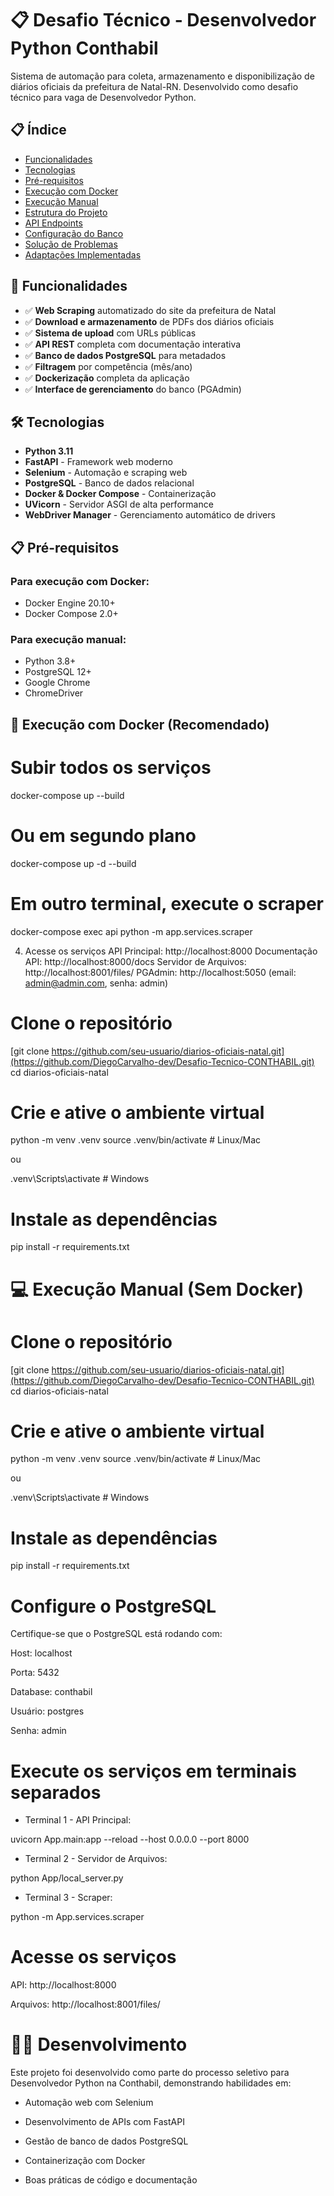 # 📋 Desafio Técnico - Desenvolvedor Python Conthabil

Sistema de automação para coleta, armazenamento e disponibilização de diários oficiais da prefeitura de Natal-RN. Desenvolvido como desafio técnico para vaga de Desenvolvedor Python.

## 📋 Índice

- [Funcionalidades](#-funcionalidades)
- [Tecnologias](#-tecnologias)
- [Pré-requisitos](#-pré-requisitos)
- [Execução com Docker](#-execução-com-docker)
- [Execução Manual](#-execução-manual)
- [Estrutura do Projeto](#-estrutura-do-projeto)
- [API Endpoints](#-api-endpoints)
- [Configuração do Banco](#-configuração-do-banco)
- [Solução de Problemas](#-solução-de-problemas)
- [Adaptações Implementadas](#-adaptaçoes-implementadas)

## 🚀 Funcionalidades

- ✅ **Web Scraping** automatizado do site da prefeitura de Natal
- ✅ **Download e armazenamento** de PDFs dos diários oficiais
- ✅ **Sistema de upload** com URLs públicas
- ✅ **API REST** completa com documentação interativa
- ✅ **Banco de dados PostgreSQL** para metadados
- ✅ **Filtragem** por competência (mês/ano)
- ✅ **Dockerização** completa da aplicação
- ✅ **Interface de gerenciamento** do banco (PGAdmin)

## 🛠️ Tecnologias

- **Python 3.11**
- **FastAPI** - Framework web moderno
- **Selenium** - Automação e scraping web
- **PostgreSQL** - Banco de dados relacional
- **Docker & Docker Compose** - Containerização
- **UVicorn** - Servidor ASGI de alta performance
- **WebDriver Manager** - Gerenciamento automático de drivers

## 📋 Pré-requisitos

### Para execução com Docker:
- Docker Engine 20.10+
- Docker Compose 2.0+

### Para execução manual:
- Python 3.8+
- PostgreSQL 12+
- Google Chrome
- ChromeDriver

## 🐳 Execução com Docker (Recomendado)

# Subir todos os serviços
docker-compose up --build

# Ou em segundo plano
docker-compose up -d --build

# Em outro terminal, execute o scraper
docker-compose exec api python -m app.services.scraper

4. Acesse os serviços
API Principal: http://localhost:8000
Documentação API: http://localhost:8000/docs
Servidor de Arquivos: http://localhost:8001/files/
PGAdmin: http://localhost:5050 (email: admin@admin.com, senha: admin)

# Clone o repositório
[git clone https://github.com/seu-usuario/diarios-oficiais-natal.git](https://github.com/DiegoCarvalho-dev/Desafio-Tecnico-CONTHABIL.git)
cd diarios-oficiais-natal

# Crie e ative o ambiente virtual
python -m venv .venv
source .venv/bin/activate  # Linux/Mac

 ou
 
.venv\Scripts\activate     # Windows

# Instale as dependências
pip install -r requirements.txt

# 💻 Execução Manual (Sem Docker)
# Clone o repositório
[git clone https://github.com/seu-usuario/diarios-oficiais-natal.git](https://github.com/DiegoCarvalho-dev/Desafio-Tecnico-CONTHABIL.git)
cd diarios-oficiais-natal

# Crie e ative o ambiente virtual
python -m venv .venv
source .venv/bin/activate  # Linux/Mac

 ou
 
.venv\Scripts\activate     # Windows

# Instale as dependências
pip install -r requirements.txt

# Configure o PostgreSQL
Certifique-se que o PostgreSQL está rodando com:

Host: localhost

Porta: 5432

Database: conthabil

Usuário: postgres

Senha: admin

# Execute os serviços em terminais separados
- Terminal 1 - API Principal:
  
uvicorn App.main:app --reload --host 0.0.0.0 --port 8000

- Terminal 2 - Servidor de Arquivos:
  
python App/local_server.py

- Terminal 3 - Scraper:
  
python -m App.services.scraper

# Acesse os serviços
API: http://localhost:8000

Arquivos: http://localhost:8001/files/

# 👨‍💻 Desenvolvimento
 Este projeto foi desenvolvido como parte do processo seletivo para Desenvolvedor Python na Conthabil, demonstrando habilidades em:

- Automação web com Selenium

- Desenvolvimento de APIs com FastAPI

- Gestão de banco de dados PostgreSQL

- Containerização com Docker

- Boas práticas de código e documentação
